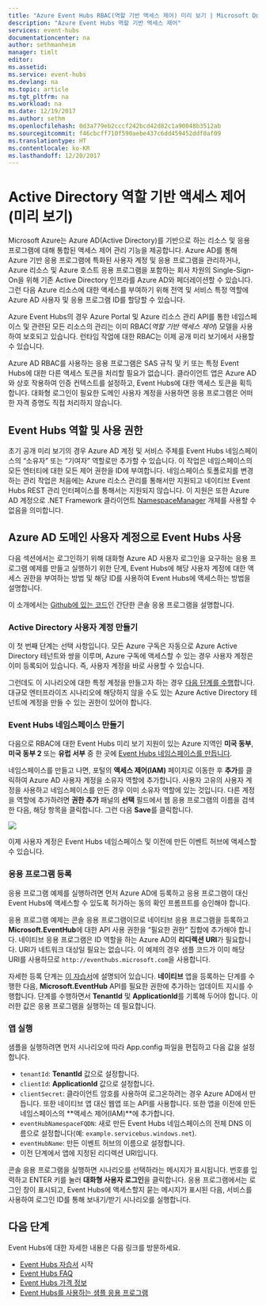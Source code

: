 ```yaml
---
title: "Azure Event Hubs RBAC(역할 기반 액세스 제어) 미리 보기 | Microsoft Docs"
description: "Azure Event Hubs 역할 기반 액세스 제어"
services: event-hubs
documentationcenter: na
author: sethmanheim
manager: timlt
editor: 
ms.assetid: 
ms.service: event-hubs
ms.devlang: na
ms.topic: article
ms.tgt_pltfrm: na
ms.workload: na
ms.date: 12/19/2017
ms.author: sethm
ms.openlocfilehash: 0d3a779eb2cccf242bcd42d82c1a90048b3512ab
ms.sourcegitcommit: f46cbcff710f590aebe437c6dd459452ddf0af09
ms.translationtype: HT
ms.contentlocale: ko-KR
ms.lasthandoff: 12/20/2017
---
```

# <a name="active-directory-role-based-access-control-preview"></a>Active Directory 역할 기반 액세스 제어(미리 보기)

Microsoft Azure는 Azure AD(Active Directory)를 기반으로 하는 리소스 및 응용 프로그램에 대해 통합된 액세스 제어 관리 기능을 제공합니다. Azure AD를 통해 Azure 기반 응용 프로그램에 특화된 사용자 계정 및 응용 프로그램을 관리하거나, Azure 리소스 및 Azure 호스트 응용 프로그램을 포함하는 회사 차원의 Single-Sign-On을 위해 기존 Active Directory 인프라를 Azure AD와 페더레이션할 수 있습니다. 그런 다음 Azure 리소스에 대한 액세스를 부여하기 위해 전역 및 서비스 특정 역할에 Azure AD 사용자 및 응용 프로그램 ID를 할당할 수 있습니다.

Azure Event Hubs의 경우 Azure Portal 및 Azure 리소스 관리 API를 통한 네임스페이스 및 관련된 모든 리소스의 관리는 이미 RBAC(*역할 기반 액세스 제어*) 모델을 사용하여 보호되고 있습니다. 런타임 작업에 대한 RBAC는 이제 공개 미리 보기에서 사용할 수 있습니다. 

Azure AD RBAC를 사용하는 응용 프로그램은 SAS 규칙 및 키 또는 특정 Event Hubs에 대한 다른 액세스 토큰을 처리할 필요가 없습니다. 클라이언트 앱은 Azure AD와 상호 작용하여 인증 컨텍스트를 설정하고, Event Hubs에 대한 액세스 토큰을 획득합니다. 대화형 로그인이 필요한 도메인 사용자 계정을 사용하면 응용 프로그램은 어떠한 자격 증명도 직접 처리하지 않습니다.

## <a name="event-hubs-roles-and-permissions"></a>Event Hubs 역할 및 사용 권한

초기 공개 미리 보기의 경우 Azure AD 계정 및 서비스 주체를 Event Hubs 네임스페이스의 “소유자” 또는 “기여자” 역할로만 추가할 수 있습니다. 이 작업은 네임스페이스의 모든 엔터티에 대한 모든 제어 권한을 ID에 부여합니다. 네임스페이스 토폴로지를 변경하는 관리 작업은 처음에는 Azure 리소스 관리를 통해서만 지원되고 네이티브 Event Hubs REST 관리 인터페이스를 통해서는 지원되지 않습니다. 이 지원은 또한 Azure AD 계정으로 .NET Framework 클라이언트 [NamespaceManager](/dotnet/api/microsoft.servicebus.namespacemanager) 개체를 사용할 수 없음을 의미합니다.  

## <a name="use-event-hubs-with-an-azure-ad-domain-user-account"></a>Azure AD 도메인 사용자 계정으로 Event Hubs 사용

다음 섹션에서는 로그인하기 위해 대화형 Azure AD 사용자 로그인을 요구하는 응용 프로그램 예제를 만들고 실행하기 위한 단계, Event Hubs에 해당 사용자 계정에 대한 액세스 권한을 부여하는 방법 및 해당 ID를 사용하여 Event Hubs에 액세스하는 방법을 설명합니다. 

이 소개에서는 [Github에 있는 코드](https://github.com/Azure/azure-event-hubs/tree/master/samples/DotNet/Rbac/EventHubsSenderReceiverRbac/)인 간단한 콘솔 응용 프로그램을 설명합니다.

### <a name="create-an-active-directory-user-account"></a>Active Directory 사용자 계정 만들기

이 첫 번째 단계는 선택 사항입니다. 모든 Azure 구독은 자동으로 Azure Active Directory 테넌트와 쌍을 이루며, Azure 구독에 액세스할 수 있는 경우 사용자 계정은 이미 등록되어 있습니다. 즉, 사용자 계정을 바로 사용할 수 있습니다. 

그런데도 이 시나리오에 대한 특정 계정을 만들고자 하는 경우 [다음 단계를 수행](../automation/automation-create-aduser-account.md)합니다. 대규모 엔터프라이즈 시나리오에 해당하지 않을 수도 있는 Azure Active Directory 테넌트에 계정을 만들 수 있는 권한이 있어야 합니다.

### <a name="create-an-event-hubs-namespace"></a>Event Hubs 네임스페이스 만들기

다음으로 RBAC에 대한 Event Hubs 미리 보기 지원이 있는 Azure 지역인 **미국 동부**, **미국 동부 2** 또는 **유럽 서부** 중 한 곳에 [Event Hubs 네임스페이스를 만듭니다](event-hubs-create.md). 

네임스페이스를 만들고 나면, 포털의 **액세스 제어(IAM)** 페이지로 이동한 후 **추가**를 클릭하여 Azure AD 사용자 계정을 소유자 역할에 추가합니다. 사용자 고유의 사용자 계정을 사용하고 네임스페이스를 만든 경우 이미 소유자 역할에 있는 것입니다. 다른 계정을 역할에 추가하려면 **권한 추가** 패널의 **선택** 필드에서 웹 응용 프로그램의 이름을 검색한 다음, 해당 항목을 클릭합니다. 그런 다음 **Save**를 클릭합니다.
 
![](./media/event-hubs-role-based-access-control/rbac1.PNG)

이제 사용자 계정은 Event Hubs 네임스페이스 및 이전에 만든 이벤트 허브에 액세스할 수 있습니다.
 
### <a name="register-the-application"></a>응용 프로그램 등록

응용 프로그램 예제를 실행하려면 먼저 Azure AD에 등록하고 응용 프로그램이 대신 Event Hubs에 액세스할 수 있도록 허가하는 동의 확인 프롬프트를 승인해야 합니다. 

응용 프로그램 예제는 콘솔 응용 프로그램이므로 네이티브 응용 프로그램을 등록하고 **Microsoft.EventHub**에 대한 API 사용 권한을 “필요한 권한” 집합에 추가해야 합니다. 네이티브 응용 프로그램은 ID 역할을 하는 Azure AD의 **리디렉션 URI**가 필요합니다. URI가 네트워크 대상일 필요는 없습니다. 이 예제의 경우 샘플 코드가 이미 해당 URI를 사용하므로 `http://eventhubs.microsoft.com`을 사용합니다.

자세한 등록 단계는 [이 자습서](../active-directory/develop/active-directory-integrating-applications.md)에 설명되어 있습니다. **네이티브** 앱을 등록하는 단계를 수행한 다음, **Microsoft.EventHub** API를 필요한 권한에 추가하는 업데이트 지시를 수행합니다. 단계를 수행하면서 **TenantId** 및 **ApplicationId**를 기록해 두어야 합니다. 이러한 값은 응용 프로그램을 실행하는 데 필요합니다.

### <a name="run-the-app"></a>앱 실행

샘플을 실행하려면 먼저 시나리오에 따라 App.config 파일을 편집하고 다음 값을 설정합니다.

- `tenantId`: **TenantId** 값으로 설정합니다.
- `clientId`: **ApplicationId** 값으로 설정합니다. 
- `clientSecret`: 클라이언트 암호를 사용하여 로그온하려는 경우 Azure AD에서 만듭니다. 또한 네이티브 앱 대신 웹앱 또는 API를 사용합니다. 또한 앱을 이전에 만든 네임스페이스의 **액세스 제어(IAM)**에 추가합니다.
- `eventHubNamespaceFQDN`: 새로 만든 Event Hubs 네임스페이스의 전체 DNS 이름으로 설정합니다(예: `example.servicebus.windows.net`).
- `eventHubName`: 만든 이벤트 허브의 이름으로 설정합니다.
- 이전 단계에서 앱에 지정된 리디렉션 URI입니다.
 
콘솔 응용 프로그램을 실행하면 시나리오를 선택하라는 메시지가 표시됩니다. 번호를 입력하고 ENTER 키를 눌러 **대화형 사용자 로그인**을 클릭합니다. 응용 프로그램에서는 로그인 창이 표시되고, Event Hubs에 액세스할지 묻는 메시지가 표시된 다음, 서비스를 사용하여 로그인 ID를 통해 보내기/받기 시나리오를 실행합니다.

## <a name="next-steps"></a>다음 단계

Event Hubs에 대한 자세한 내용은 다음 링크를 방문하세요.

* [Event Hubs 자습서](event-hubs-dotnet-standard-getstarted-send.md) 시작
* [Event Hubs FAQ](event-hubs-faq.md)
* [Event Hubs 가격 정보](https://azure.microsoft.com/pricing/details/event-hubs/)
* [Event Hubs를 사용하는 샘플 응용 프로그램](https://github.com/Azure/azure-event-hubs/tree/master/samples)